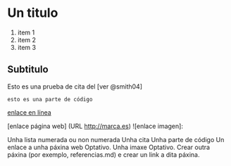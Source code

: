 # Un titulo
1. item 1
2. item 2
3. item 3
## Subtitulo

Esto es una prueba de cita del [ver @smith04]
```
esto es una parte de código
```
[enlace en línea](http://www.limni.net)


[enlace página web] (URL http://marca.es)
![enlace imagen]: 

Unha lista numerada ou non numerada
Unha cita
Unha parte de código 
Un enlace a unha páxina web
Optativo. Unha imaxe
Optativo. Crear outra páxina (por exemplo, referencias.md) e crear un link a dita páxina. 
